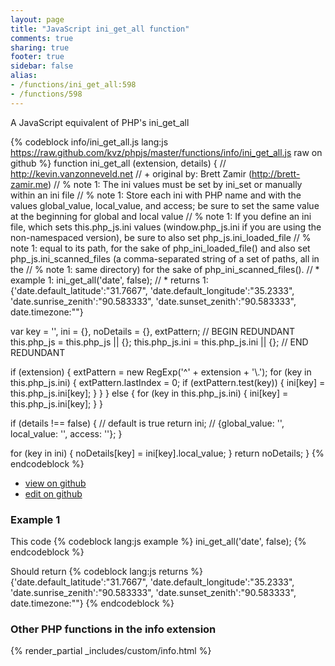 ```yaml
---
layout: page
title: "JavaScript ini_get_all function"
comments: true
sharing: true
footer: true
sidebar: false
alias:
- /functions/ini_get_all:598
- /functions/598
---
```

<!-- Generated by Rakefile:build -->
A JavaScript equivalent of PHP's ini_get_all

{% codeblock info/ini_get_all.js lang:js https://raw.github.com/kvz/phpjs/master/functions/info/ini_get_all.js raw on github %}
function ini_get_all (extension, details) {
  // http://kevin.vanzonneveld.net
  // +   original by: Brett Zamir (http://brett-zamir.me)
  // %        note 1: The ini values must be set by ini_set or manually within an ini file
  // %        note 1: Store each ini with PHP name and with the values global_value, local_value, and access; be sure to set the same value at the beginning for global and local value
  // %        note 1: If you define an ini file, which sets this.php_js.ini values (window.php_js.ini if you are using the non-namespaced version), be sure to also set php_js.ini_loaded_file
  // %        note 1: equal to its path, for the sake of php_ini_loaded_file() and also set php_js.ini_scanned_files (a comma-separated string of a set of paths, all in the
  // %        note 1: same directory) for the sake of php_ini_scanned_files().
  // *     example 1: ini_get_all('date', false);
  // *     returns 1: {'date.default_latitude':"31.7667", 'date.default_longitude':"35.2333", 'date.sunrise_zenith':"90.583333", 'date.sunset_zenith':"90.583333", date.timezone:""}

  var key = '',
    ini = {},
    noDetails = {},
    extPattern;
  // BEGIN REDUNDANT
  this.php_js = this.php_js || {};
  this.php_js.ini = this.php_js.ini || {};
  // END REDUNDANT

  if (extension) {
    extPattern = new RegExp('^' + extension + '\\.');
    for (key in this.php_js.ini) {
      extPattern.lastIndex = 0;
      if (extPattern.test(key)) {
        ini[key] = this.php_js.ini[key];
      }
    }
  } else {
    for (key in this.php_js.ini) {
      ini[key] = this.php_js.ini[key];
    }
  }

  if (details !== false) { // default is true
    return ini; // {global_value: '', local_value: '', access: ''};
  }

  for (key in ini) {
    noDetails[key] = ini[key].local_value;
  }
  return noDetails;
}
{% endcodeblock %}

 - [view on github](https://github.com/kvz/phpjs/blob/master/functions/info/ini_get_all.js)
 - [edit on github](https://github.com/kvz/phpjs/edit/master/functions/info/ini_get_all.js)

### Example 1
This code
{% codeblock lang:js example %}
ini_get_all('date', false);
{% endcodeblock %}

Should return
{% codeblock lang:js returns %}
{'date.default_latitude':"31.7667", 'date.default_longitude':"35.2333", 'date.sunrise_zenith':"90.583333", 'date.sunset_zenith':"90.583333", date.timezone:""}
{% endcodeblock %}


### Other PHP functions in the info extension
{% render_partial _includes/custom/info.html %}
